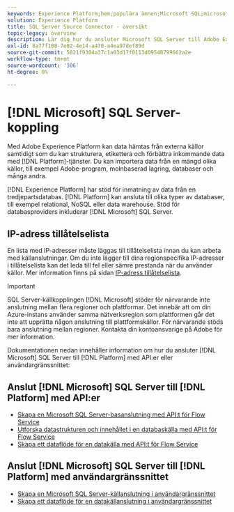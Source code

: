 ```yaml
---
keywords: Experience Platform;hem;populära ämnen;Microsoft SQL;microsoft sql;SQL;sql
solution: Experience Platform
title: SQL Server Source Connector - översikt
topic-legacy: overview
description: Lär dig hur du ansluter Microsoft SQL Server till Adobe Experience Platform med API:er eller användargränssnittet.
exl-id: 8a77f108-7e82-4e14-a470-a4ea97def89d
source-git-commit: 5821f9304a37c1a03d17f0113d09548799662a2e
workflow-type: tm+mt
source-wordcount: '306'
ht-degree: 0%

---
```


# [!DNL Microsoft] SQL Server-koppling

Med Adobe Experience Platform kan data hämtas från externa källor samtidigt som du kan strukturera, etikettera och förbättra inkommande data med [!DNL Platform]-tjänster. Du kan importera data från en mängd olika källor, till exempel Adobe-program, molnbaserad lagring, databaser och många andra.

[!DNL Experience Platform] har stöd för inmatning av data från en tredjepartsdatabas. [!DNL Platform] kan ansluta till olika typer av databaser, till exempel relational, NoSQL eller data warehouse. Stöd för databasproviders inkluderar [!DNL Microsoft] SQL Server.

## IP-adress tillåtelselista

En lista med IP-adresser måste läggas till tillåtelselista innan du kan arbeta med källanslutningar. Om du inte lägger till dina regionspecifika IP-adresser i tillåtelselista kan det leda till fel eller sämre prestanda när du använder källor. Mer information finns på sidan [IP-adress tillåtelselista](../../ip-address-allow-list.md).

>[!IMPORTANT]
>
>SQL Server-källkopplingen [!DNL Microsoft] stöder för närvarande inte anslutning mellan flera regioner och plattformar. Det innebär att om din Azure-instans använder samma nätverksregion som plattformen går det inte att upprätta någon anslutning till plattformskällor. För närvarande stöds bara anslutning mellan regioner. Kontakta din kontoansvarige på Adobe för mer information.

Dokumentationen nedan innehåller information om hur du ansluter [!DNL Microsoft] SQL Server till [!DNL Platform] med API:er eller användargränssnittet:

## Anslut [!DNL Microsoft] SQL Server till [!DNL Platform] med API:er

- [Skapa en Microsoft SQL Server-basanslutning med API:t för Flow Service](../../tutorials/api/create/databases/sql-server.md)
- [Utforska datastrukturen och innehållet i en databaskälla med API:t för Flow Service](../../tutorials/api/explore/database-nosql.md)
- [Skapa ett dataflöde för en datakälla med API:t för Flow Service](../../tutorials/api/collect/database-nosql.md)

## Anslut [!DNL Microsoft] SQL Server till [!DNL Platform] med användargränssnittet

- [Skapa en Microsoft SQL Server-källanslutning i användargränssnittet](../../tutorials/ui/create/databases/sql-server.md)
- [Skapa ett dataflöde för en datakällanslutning i användargränssnittet](../../tutorials/ui/dataflow/databases.md)
